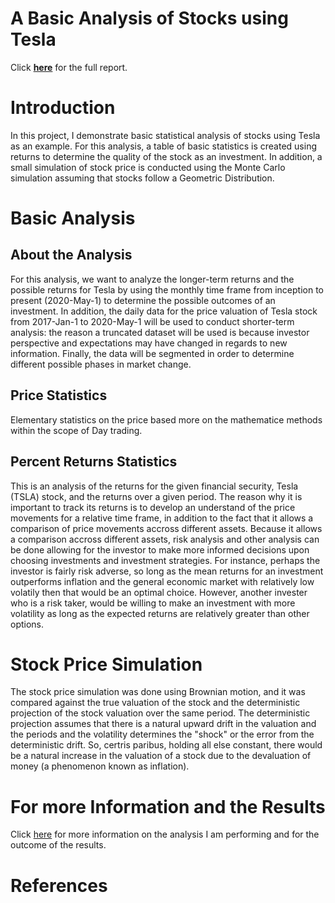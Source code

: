# A Basic Analysis of Stocks using Tesla
Click **[here](https://cuddlycuddle.github.io/Financial-Analysis-of-Tesla/)** for the full report.
# Introduction
In this project, I demonstrate basic statistical analysis of stocks using Tesla as an example. For this analysis, a table of basic statistics is created using returns to determine the quality of the stock as an investment. In addition, a small simulation of stock price is conducted using the Monte Carlo simulation assuming that stocks follow a Geometric Distribution.

# Basic Analysis 

## About the Analysis 
For this analysis, we want to analyze the longer-term returns and the possible returns for Tesla by using the monthly time frame from inception to present (2020-May-1) to determine the possible outcomes of an investment. In addition, the daily data for the price valuation of Tesla stock from 2017-Jan-1 to 2020-May-1 will be used to conduct shorter-term analysis: the reason a truncated dataset will be used is because investor perspective and expectations may have changed in regards to new information. Finally, the data will be segmented in order to determine different possible phases in market change. 

## Price Statistics
Elementary statistics on the price based more on the mathematice methods within the scope of Day trading. 


## Percent Returns Statistics
This is an analysis of the returns for the given financial security, Tesla (TSLA) stock, and the returns over a given period. The reason why it is important to track its returns is to develop an understand of the price movements for a relative time frame, in addition to the fact that it allows a comparison of price movements accross different assets. Because it allows a comparison accross different assets, risk analysis and other analysis can be done allowing for the investor to make more informed decisions upon choosing investments and investment strategies. For instance, perhaps the investor is fairly risk adverse, so long as the mean returns for an investment outperforms inflation and the general economic market with relatively low volatily then that would be an optimal choice. However, another invester who is a risk taker, would be willing to make an investment with more volatility as long as the expected returns are relatively greater than other options. 


# Stock Price Simulation
The stock price simulation was done using Brownian motion, and it was compared against the true valuation of the stock and the deterministic projection of the stock valuation over the same period. The deterministic projection assumes that there is a natural upward drift in the valuation and the periods and the volatility determines the "shock" or the error from the deterministic drift. So, certris paribus, holding all else constant, there would be a natural increase in the valuation of a stock due to the devaluation of money (a phenomenon known as inflation).

# For more Information and the Results
Click [here](https://cuddlycuddle.github.io/Financial-Analysis-of-Tesla/) for more information on the analysis I am performing and for the outcome of the results.

# References




